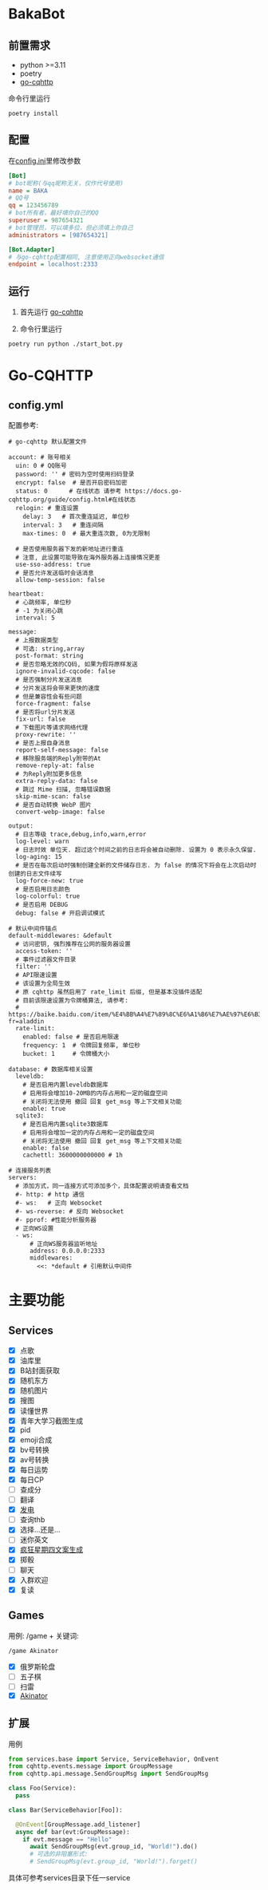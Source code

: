 BakaBot
==========
前置需求
----------
- python >=3.11
- poetry
- [go-cqhttp](https://github.com/Mrs4s/go-cqhttp)

命令行里运行
```
poetry install
```

配置
-----------
在[config.ini](config.ini)里修改参数

```ini
[Bot]
# bot昵称(与qq昵称无关，仅作代号使用)
name = BAKA
# QQ号
qq = 123456789
# bot所有者，最好填你自己的QQ
superuser = 987654321
# bot管理员，可以填多位，但必须填上你自己
administrators = [987654321]

[Bot.Adapter]
# 与go-cqhttp配置相同, 注意使用正向websocket通信
endpoint = localhost:2333 
```

运行
-----------
1. 首先运行 [go-cqhttp](https://github.com/Mrs4s/go-cqhttp)

2. 命令行里运行

```shell
poetry run python ./start_bot.py
```

Go-CQHTTP
==========
config.yml
----------
配置参考:

```
# go-cqhttp 默认配置文件

account: # 账号相关
  uin: 0 # QQ账号
  password: '' # 密码为空时使用扫码登录
  encrypt: false  # 是否开启密码加密
  status: 0      # 在线状态 请参考 https://docs.go-cqhttp.org/guide/config.html#在线状态
  relogin: # 重连设置
    delay: 3   # 首次重连延迟, 单位秒
    interval: 3   # 重连间隔
    max-times: 0  # 最大重连次数, 0为无限制

  # 是否使用服务器下发的新地址进行重连
  # 注意, 此设置可能导致在海外服务器上连接情况更差
  use-sso-address: true
  # 是否允许发送临时会话消息
  allow-temp-session: false

heartbeat:
  # 心跳频率, 单位秒
  # -1 为关闭心跳
  interval: 5

message:
  # 上报数据类型
  # 可选: string,array
  post-format: string
  # 是否忽略无效的CQ码, 如果为假将原样发送
  ignore-invalid-cqcode: false
  # 是否强制分片发送消息
  # 分片发送将会带来更快的速度
  # 但是兼容性会有些问题
  force-fragment: false
  # 是否将url分片发送
  fix-url: false
  # 下载图片等请求网络代理
  proxy-rewrite: ''
  # 是否上报自身消息
  report-self-message: false
  # 移除服务端的Reply附带的At
  remove-reply-at: false
  # 为Reply附加更多信息
  extra-reply-data: false
  # 跳过 Mime 扫描, 忽略错误数据
  skip-mime-scan: false
  # 是否自动转换 WebP 图片
  convert-webp-image: false

output:
  # 日志等级 trace,debug,info,warn,error
  log-level: warn
  # 日志时效 单位天. 超过这个时间之前的日志将会被自动删除. 设置为 0 表示永久保留.
  log-aging: 15
  # 是否在每次启动时强制创建全新的文件储存日志. 为 false 的情况下将会在上次启动时创建的日志文件续写
  log-force-new: true
  # 是否启用日志颜色
  log-colorful: true
  # 是否启用 DEBUG
  debug: false # 开启调试模式

# 默认中间件锚点
default-middlewares: &default
  # 访问密钥, 强烈推荐在公网的服务器设置
  access-token: ''
  # 事件过滤器文件目录
  filter: ''
  # API限速设置
  # 该设置为全局生效
  # 原 cqhttp 虽然启用了 rate_limit 后缀, 但是基本没插件适配
  # 目前该限速设置为令牌桶算法, 请参考:
  # https://baike.baidu.com/item/%E4%BB%A4%E7%89%8C%E6%A1%B6%E7%AE%97%E6%B3%95/6597000?fr=aladdin
  rate-limit:
    enabled: false # 是否启用限速
    frequency: 1  # 令牌回复频率, 单位秒
    bucket: 1     # 令牌桶大小

database: # 数据库相关设置
  leveldb:
    # 是否启用内置leveldb数据库
    # 启用将会增加10-20MB的内存占用和一定的磁盘空间
    # 关闭将无法使用 撤回 回复 get_msg 等上下文相关功能
    enable: true
  sqlite3:
    # 是否启用内置sqlite3数据库
    # 启用将会增加一定的内存占用和一定的磁盘空间
    # 关闭将无法使用 撤回 回复 get_msg 等上下文相关功能
    enable: false
    cachettl: 3600000000000 # 1h

# 连接服务列表
servers:
  # 添加方式，同一连接方式可添加多个，具体配置说明请查看文档
  #- http: # http 通信
  #- ws:   # 正向 Websocket
  #- ws-reverse: # 反向 Websocket
  #- pprof: #性能分析服务器
  # 正向WS设置
  - ws:
      # 正向WS服务器监听地址
      address: 0.0.0.0:2333
      middlewares:
        <<: *default # 引用默认中间件
```

主要功能
========

Services
--------

- [x] 点歌
- [x] 油库里
- [x] B站封面获取
- [x] 随机东方
- [x] 随机图片
- [x] 搜图
- [x] 读懂世界
- [x] 青年大学习截图生成
- [x] pid
- [x] emoji合成
- [x] bv号转换
- [x] av号转换
- [x] 每日运势
- [x] 每日CP
- [ ] 查成分
- [ ] 翻译
- [x] [发电](https://github.com/xipesoy/zhenxun_plugin_meiriyiju)
- [ ] 查询thb
- [x] 选择...还是...
- [ ] 迷你英文
- [x] [疯狂星期四文案生成](https://github.com/whitescent/KFC-Crazy-Thursday)
- [x] 掷骰
- [ ] 聊天
- [x] 入群欢迎
- [x] 复读

Games
--------
用例: /game + 关键词:

```
/game Akinator
```

- [x] 俄罗斯轮盘
- [ ] 五子棋
- [ ] 扫雷
- [x] [Akinator](https://github.com/Infiniticity/akinator.py)

扩展
--------
用例

```python
from services.base import Service, ServiceBehavior, OnEvent
from cqhttp.events.message import GroupMessage
from cqhttp.api.message.SendGroupMsg import SendGroupMsg

class Foo(Service):
  pass

class Bar(ServiceBehavior[Foo]):

  @OnEvent[GroupMessage.add_listener]
  async def bar(evt:GroupMessage):
    if evt.message == "Hello"
      await SendGroupMsg(evt.group_id, "World!").do()
      # 可选的非阻塞形式:
      # SendGroupMsg(evt.group_id, "World!").forget()
```

具体可参考services目录下任一service